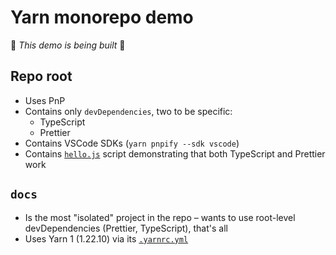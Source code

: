 # Yarn monorepo demo

🚧 _This demo is being built_ 🚧

## Repo root

- Uses PnP
- Contains only `devDependencies`, two to be specific:
    - TypeScript
    - Prettier
- Contains VSCode SDKs (`yarn pnpify --sdk vscode`)
- Contains [`hello.js`](hello.js) script demonstrating that both TypeScript and Prettier work

## `docs`

- Is the most "isolated" project in the repo – wants to use root-level devDependencies (Prettier, TypeScript), that's all
- Uses Yarn 1 (1.22.10) via its [`.yarnrc.yml`](docs/.yarnrc.yml)
